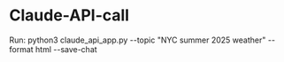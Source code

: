 # Claude-API-call

Run:
python3 claude_api_app.py --topic "NYC summer 2025 weather" --format html --save-chat
